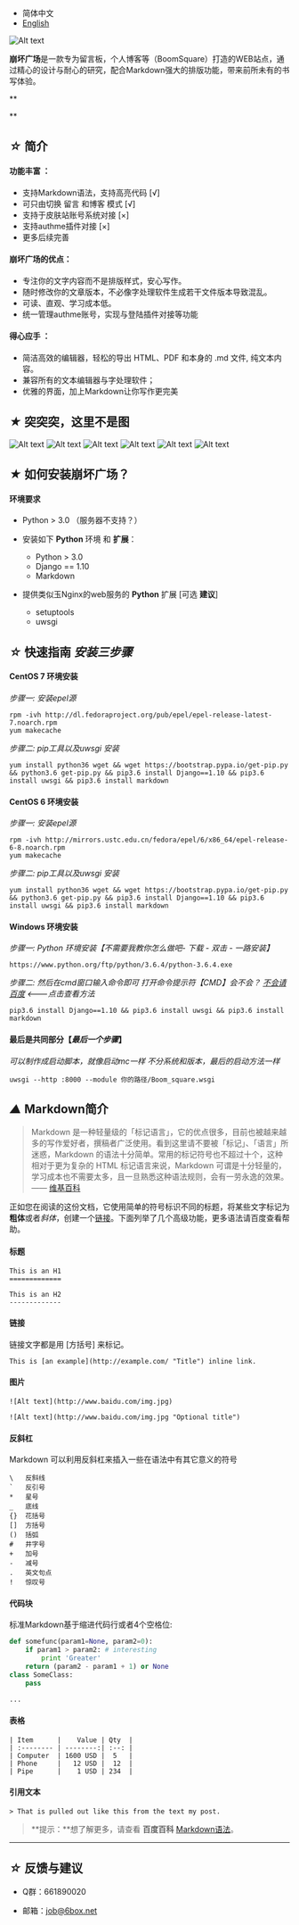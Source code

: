 * 简体中文
* [English]()

![Alt text](img/log.png)

 

**崩坏广场**是一款专为留言板，个人博客等（BoomSquare）打造的WEB站点，通过精心的设计与耐心的研究，配合Markdown强大的排版功能，带来前所未有的书写体验。

 


** 
 
**
## *☆* 简介

#### **功能丰富** ：

* 支持Markdown语法，支持高亮代码 [√]
* 可只由切换 留言 和博客 模式 [√]
* 支持于皮肤站账号系统对接 [×]
* 支持authme插件对接 [×]
* 更多后续完善


#### **崩坏广场的优点**：

* 专注你的文字内容而不是排版样式，安心写作。
* 随时修改你的文章版本，不必像字处理软件生成若干文件版本导致混乱。
* 可读、直观、学习成本低。
* 统一管理authme账号，实现与登陆插件对接等功能


#### **得心应手** ：

* 简洁高效的编辑器，轻松的导出 HTML、PDF 和本身的 .md 文件, 纯文本内容。
* 兼容所有的文本编辑器与字处理软件；
* 优雅的界面，加上Markdown让你写作更完美

 
 




## *★* 突突突，这里不是图
![Alt text](img/1.png)
![Alt text](img/2.png)
![Alt text](img/3.png)
![Alt text](img/4.png)
![Alt text](img/5.png)
![Alt text](img/6.png)

 
 


 
## *★* 如何安装崩坏广场？


#### 环境要求
* Python > 3.0 （服务器不支持？）
* 安装如下 **Python** 环境 和 **扩展**：

    * Python > 3.0
    * Django == 1.10
    * Markdown

* 提供类似玉Nginx的web服务的 **Python** 扩展 [可选 **建议**]
    * setuptools
    * uwsgi

 
 
 


## *☆* 快速指南 *安装三步骤*


#### CentOS 7 环境安装

*步骤一: 安装epel源*

    rpm -ivh http://dl.fedoraproject.org/pub/epel/epel-release-latest-7.noarch.rpm
    yum makecache
 
*步骤二: pip工具以及uwsgi 安装*

    yum install python36 wget && wget https://bootstrap.pypa.io/get-pip.py && python3.6 get-pip.py && pip3.6 install Django==1.10 && pip3.6 install uwsgi && pip3.6 install markdown


#### CentOS 6 环境安装

*步骤一: 安装epel源*

    rpm -ivh http://mirrors.ustc.edu.cn/fedora/epel/6/x86_64/epel-release-6-8.noarch.rpm
    yum makecache

*步骤二: pip工具以及uwsgi 安装*

    yum install python36 wget && wget https://bootstrap.pypa.io/get-pip.py && python3.6 get-pip.py && pip3.6 install Django==1.10 && pip3.6 install uwsgi && pip3.6 install markdown


#### Windows 环境安装

*步骤一: Python 环境安装【不需要我教你怎么做吧- 下载 - 双击 - 一路安装】*

    https://www.python.org/ftp/python/3.6.4/python-3.6.4.exe

*步骤二: 然后在cmd窗口输入命令即可*
*打开命令提示符【CMD】会不会？ [不会请百度](https://zhidao.baidu.com/question/189306369.html "不会请百度") <---点击查看方法*
 
    pip3.6 install Django==1.10 && pip3.6 install uwsgi && pip3.6 install markdown


#### 最后是共同部分【*最后一个步骤*】
*可以制作成启动脚本，就像启动mc一样*
*不分系统和版本，最后的启动方法一样*

    uwsgi --http :8000 --module 你的路径/Boom_square.wsgi

 
 
 




## *▲* Markdown简介

> Markdown 是一种轻量级的「标记语言」，它的优点很多，目前也被越来越多的写作爱好者，撰稿者广泛使用。看到这里请不要被「标记」、「语言」所迷惑，Markdown 的语法十分简单。常用的标记符号也不超过十个，这种相对于更为复杂的 HTML 标记语言来说，Markdown 可谓是十分轻量的，学习成本也不需要太多，且一旦熟悉这种语法规则，会有一劳永逸的效果。—— [维基百科][1]


正如您在阅读的这份文档，它使用简单的符号标识不同的标题，将某些文字标记为**粗体**或者*斜体*，创建一个[链接][1]。下面列举了几个高级功能，更多语法请百度查看帮助。 


#### 标题

	This is an H1
	=============

	This is an H2
	-------------


#### 链接
链接文字都是用 [方括号] 来标记。

    This is [an example](http://example.com/ "Title") inline link.


#### 图片

    ![Alt text](http://www.baidu.com/img.jpg)

    ![Alt text](http://www.baidu.com/img.jpg "Optional title")


#### 反斜杠
Markdown 可以利用反斜杠来插入一些在语法中有其它意义的符号

	\   反斜线
	`   反引号
	*   星号
	_   底线
	{}  花括号
	[]  方括号
	()  括弧
	#   井字号
	+   加号
	-   减号
	.   英文句点
	!   惊叹号


#### 代码块
标准Markdown基于缩进代码行或者4个空格位:
``` python
def somefunc(param1=None, param2=0):
    if param1 > param2: # interesting
        print 'Greater'
    return (param2 - param1 + 1) or None
class SomeClass:
    pass

...
```


#### 表格
	| Item      |    Value | Qty  |
	| :-------- | --------:| :--: |
	| Computer  | 1600 USD |  5   |
	| Phone     |   12 USD |  12  |
	| Pipe      |    1 USD | 234  |


#### 引用文本
	> That is pulled out like this from the text my post.




 

> **提示：**想了解更多，请查看 **百度百科** [Markdown语法][2]。



-----

 
 
## *☆* 反馈与建议
- Q群：661890020
- 邮箱：job@6box.net




  [1]: https://www.jianshu.com/p/82e730892d42
  [2]: https://www.jianshu.com/p/82e730892d42
